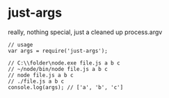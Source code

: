 just-args
=========

really, nothing special, just a cleaned up process.argv

    // usage
    var args = require('just-args');

    // C:\\folder\node.exe file.js a b c
    // ~/node/bin/node file.js a b c
    // node file.js a b c
    // ./file.js a b c
    console.log(args); // ['a', 'b', 'c']